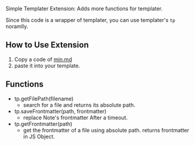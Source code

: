Simple Templater Extension: Adds more functions for templater.

Since this code is a wrapper of templater, you can use templater's `tp` noramlly.
## How to Use Extension
1. Copy a code of [min.md](https://raw.githubusercontent.com/gusfhr777/templater-extension/refs/heads/main/min.md)
2. paste it into your template.

## Functions
- tp.getFilePath(filename)
	- search for a file and returns its absolute path.
- tp.saveFrontmatter(path, frontmatter)
	- replace Note's frontmatter After a timeout.
- tp.getFrontmatter(path)
	- get the frontmatter of a file using absolute path. returns frontmatter in JS Object.
  
